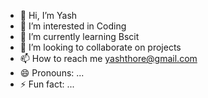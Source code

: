 - 👋 Hi, I’m Yash
- 👀 I’m interested in Coding
- 🌱 I’m currently learning Bscit
- 💞️ I’m looking to collaborate on projects
- 📫 How to reach me yashthore@gmail.com
- 😄 Pronouns: ...
- ⚡ Fun fact: ...

<!---
Yashthore/Yashthore is a ✨ special ✨ repository because its `README.md` (this file) appears on your GitHub profile.
You can click the Preview link to take a look at your changes.
--->
